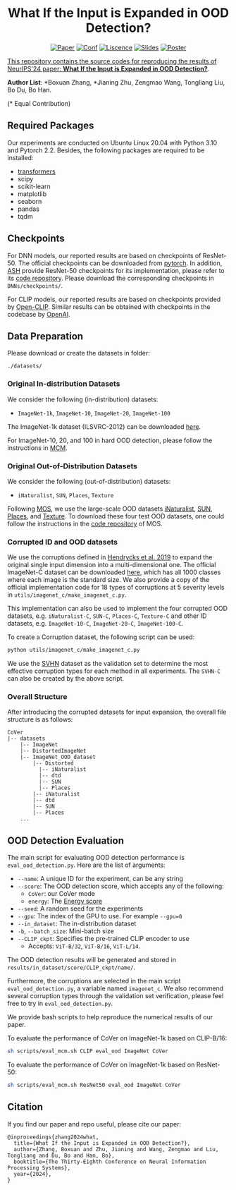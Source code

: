 <h1 align='center'>
What If the Input is Expanded in OOD Detection?
</h1>

<p align='center'>
<a href=""><img src="https://img.shields.io/badge/arXiv-1234.5678-b31b1b.svg" alt="Paper"></a> <a href="https://neurips.cc/"><img src="https://img.shields.io/badge/Pub-NeurIPS'24-blue" alt="Conf"></a> <a href="https://opensource.org/licenses/MIT"><img src="https://img.shields.io/badge/License-MIT-yellow.svg" alt="Liscence"></a> <a href=""><img src="https://img.shields.io/badge/Project%20-D76364" alt="Slides"></a> <a href=""><img src="https://img.shields.io/badge/Poster%20-Ffa500" alt="Poster"></a> <a href="">

</p>

This repository contains the source codes for reproducing the results of NeurIPS'24 paper: [**What If the Input is Expanded in OOD Detection?**]().

**Author List**: *Boxuan Zhang, *Jianing Zhu, Zengmao Wang, Tongliang Liu, Bo Du, Bo Han.

(* Equal Contribution)

## Required Packages

Our experiments are conducted on Ubuntu Linux 20.04 with Python 3.10 and Pytorch 2.2. Besides, the following packages are required to be installed:

- [transformers](https://huggingface.co/docs/transformers/installation)
- scipy
- scikit-learn
- matplotlib
- seaborn
- pandas
- tqdm

## Checkpoints

For DNN models, our reported results are based on checkpoints of ResNet-50. The official checkpoints can be downloaded from [pytorch](https://download.pytorch.org/models/resnet50-19c8e357.pth). In addition, [ASH](https://arxiv.org/abs/2209.09858) provide ResNet-50 checkpoints for its implementation, please refer to its [code repository](https://andrijazz.github.io/ash/). Please download the corresponding checkpoints in `DNNs/checkpoints/`.

For CLIP models, our reported results are based on checkpoints provided by [Open-CLIP](https://github.com/mlfoundations/open_clip). Similar results can be obtained with checkpoints in the codebase by [OpenAI](https://github.com/openai/CLIP). 



## Data Preparation

Please download or create the datasets in folder:
```
./datasets/
```

### Original In-distribution Datasets

We consider the following (in-distribution) datasets:

- `ImageNet-1k`, `ImageNet-10`, `ImageNet-20`, `ImageNet-100`

The ImageNet-1k dataset (ILSVRC-2012) can be downloaded [here](https://image-net.org/challenges/LSVRC/2012/index.php#). 

For ImageNet-10, 20, and 100 in hard OOD detection, please follow the instructions in [MCM](https://github.com/deeplearning-wisc/MCM).

### Original Out-of-Distribution Datasets

We consider the following (out-of-distribution) datasets:

- `iNaturalist`, `SUN`, `Places`, `Texture`

Following [MOS](https://arxiv.org/pdf/2105.01879), we use the large-scale OOD datasets [iNaturalist](https://arxiv.org/abs/1707.06642), [SUN](https://vision.princeton.edu/projects/2010/SUN/), [Places](https://arxiv.org/abs/1610.02055), and [Texture](https://arxiv.org/abs/1311.3618).
To download these four test OOD datasets, one could follow the instructions in the [code repository](https://arxiv.org/pdf/2105.01879) of MOS.

### Corrupted ID and OOD datasets
We use the corruptions defined in [Hendrycks et al. 2019](https://arxiv.org/pdf/1903.12261) to expand the original single input dimension into a multi-dimensional one.
The official ImageNet-C dataset can be downloaded [here](https://zenodo.org/records/2235448), which has all 1000 classes where each image is the standard size.
We also provide a copy of the official implementation code for 18 types of corruptions at 5 severity levels in `utils/imagenet_c/make_imagenet_c.py`. 

This implementation can also be used to implement the four corrupted OOD datasets, e.g. `iNaturalist-C`, `SUN-C`, `Places-C`, `Texture-C` and other ID datasets, e.g. `ImageNet-10-C`, `ImageNet-20-C`, `ImageNet-100-C`.

To create a Corruption dataset, the following script can be used:

```bash
python utils/imagenet_c/make_imagenet_c.py
```

We use the [SVHN](http://ufldl.stanford.edu/housenumbers/) dataset as the validation set to determine the most effective corruption types for each method in all experiments. The `SVHN-C` can also be created by the above script.

### Overall Structure
After introducing the corrupted datasets for input expansion, the overall file structure is as follows:
```
CoVer
|-- datasets
    |-- ImageNet
    |-- DistortedImageNet
    |-- ImageNet_OOD_dataset
        |-- Distorted
          |-- iNaturalist
          |-- dtd
          |-- SUN
          |-- Places 
        |-- iNaturalist
        |-- dtd
        |-- SUN
        |-- Places
    ...
```

## OOD Detection Evaluation

The main script for evaluating OOD detection performance is `eval_ood_detection.py`. Here are the list of arguments:

- `--name`: A unique ID for the experiment, can be any string
- `--score`: The OOD detection score, which accepts any of the following:
  - `CoVer`: our CoVer mode
  - `energy`: The [Energy score](https://proceedings.neurips.cc/paper/2020/hash/f5496252609c43eb8a3d147ab9b9c006-Abstract.html)
- `--seed`: A random seed for the experiments
- `--gpu`: The index of the GPU to use. For example `--gpu=0`
- `--in_dataset`: The in-distribution dataset
- `-b`, `--batch_size`: Mini-batch size
- `--CLIP_ckpt`: Specifies the pre-trained CLIP encoder to use
  - Accepts: `ViT-B/32`, `ViT-B/16`, `ViT-L/14`.

The OOD detection results will be generated and stored in  `results/in_dataset/score/CLIP_ckpt/name/`. 

Furthermore, the corruptions are selected in the main script `eval_ood_detection.py`, a variable named `imagenet_c`. We also recommend several corruption types through the validation set verification, please feel free to try in `eval_ood_detection.py`.

We provide bash scripts to help reproduce the numerical results of our paper.  

To evaluate the performance of CoVer on ImageNet-1k based on CLIP-B/16:
```sh
sh scripts/eval_mcm.sh CLIP eval_ood ImageNet CoVer
```
To evaluate the performance of CoVer on ImageNet-1k based on ResNet-50:
```sh
sh scripts/eval_mcm.sh ResNet50 eval_ood ImageNet CoVer
```

## Citation
If you find our paper and repo useful, please cite our paper:
```
@inproceedings{zhang2024what,
  title={What If the Input is Expanded in OOD Detection?},
  author={Zhang, Boxuan and Zhu, Jianing and Wang, Zengmao and Liu, Tongliang and Du, Bo and Han, Bo},
  booktitle={The Thirty-Eighth Conference on Neural Information Processing Systems},
  year={2024},
} 
```
